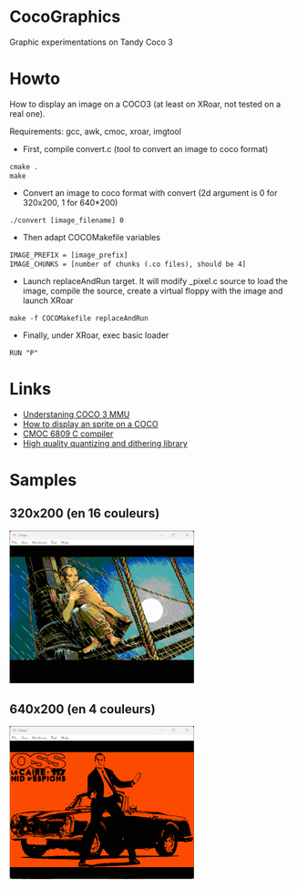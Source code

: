 # CocoGraphics
Graphic experimentations on Tandy Coco 3

# Howto
How to display an image on a COCO3 (at least on XRoar, not tested on a real one).

Requirements: gcc, awk, cmoc, xroar, imgtool

- First, compile convert.c (tool to convert an image to coco format)
```
cmake .
make
```

- Convert an image to coco format with convert (2d argument is 0 for 320x200, 1 for 640*200)
```
./convert [image_filename] 0
```

- Then adapt COCOMakefile variables
```
IMAGE_PREFIX = [image_prefix]
IMAGE_CHUNKS = [number of chunks (.co files), should be 4]
```

- Launch replaceAndRun target. It will modify _pixel.c source to load the image, 
compile the source, create a virtual floppy with the image and launch XRoar
```
make -f COCOMakefile replaceAndRun
```

- Finally, under XRoar, exec basic loader
```
RUN "P"
```

# Links
- [Understaning COCO 3 MMU](https://subethasoftware.com/2020/04/19/understanding-and-using-the-coco-3-mmu/)
- [How to display an sprite on a COCO](https://www.chibiakumas.com/6809/platform.php#LessonP9)
- [CMOC 6809 C compiler](http://perso.b2b2c.ca/~sarrazip/dev/cmoc.html)
- [High quality quantizing and dithering library](https://github.com/exoticorn/exoquant)

# Samples
## 320x200 (en 16 couleurs)
<img src="samples/xrpdv.png" width="324px">

## 640x200 (en 4 couleurs)
<img src="samples/xross.png" width="324px">
